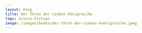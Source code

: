 ```yaml
---
layout: blog
title: Der Thron der sieben Königreiche
tags: Scince-Fiction
image: /images/books/der-thron-der-sieben-koenigreiche.jpeg
---
```

